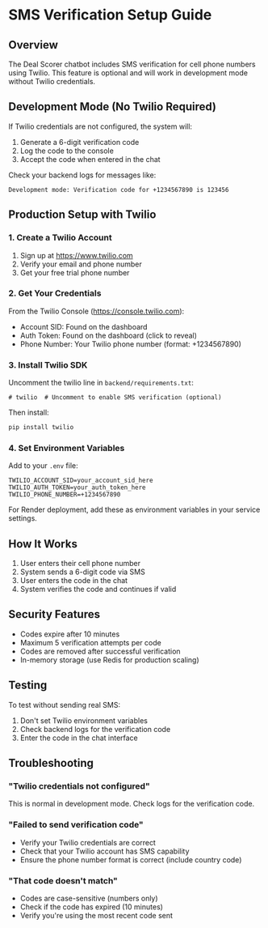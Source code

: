 # SMS Verification Setup Guide

## Overview
The Deal Scorer chatbot includes SMS verification for cell phone numbers using Twilio. This feature is optional and will work in development mode without Twilio credentials.

## Development Mode (No Twilio Required)
If Twilio credentials are not configured, the system will:
1. Generate a 6-digit verification code
2. Log the code to the console
3. Accept the code when entered in the chat

Check your backend logs for messages like:
```
Development mode: Verification code for +1234567890 is 123456
```

## Production Setup with Twilio

### 1. Create a Twilio Account
1. Sign up at https://www.twilio.com
2. Verify your email and phone number
3. Get your free trial phone number

### 2. Get Your Credentials
From the Twilio Console (https://console.twilio.com):
- Account SID: Found on the dashboard
- Auth Token: Found on the dashboard (click to reveal)
- Phone Number: Your Twilio phone number (format: +1234567890)

### 3. Install Twilio SDK
Uncomment the twilio line in `backend/requirements.txt`:
```
# twilio  # Uncomment to enable SMS verification (optional)
```

Then install:
```bash
pip install twilio
```

### 4. Set Environment Variables
Add to your `.env` file:
```
TWILIO_ACCOUNT_SID=your_account_sid_here
TWILIO_AUTH_TOKEN=your_auth_token_here
TWILIO_PHONE_NUMBER=+1234567890
```

For Render deployment, add these as environment variables in your service settings.

## How It Works

1. User enters their cell phone number
2. System sends a 6-digit code via SMS
3. User enters the code in the chat
4. System verifies the code and continues if valid

## Security Features

- Codes expire after 10 minutes
- Maximum 5 verification attempts per code
- Codes are removed after successful verification
- In-memory storage (use Redis for production scaling)

## Testing

To test without sending real SMS:
1. Don't set Twilio environment variables
2. Check backend logs for the verification code
3. Enter the code in the chat interface

## Troubleshooting

### "Twilio credentials not configured"
This is normal in development mode. Check logs for the verification code.

### "Failed to send verification code"
- Verify your Twilio credentials are correct
- Check that your Twilio account has SMS capability
- Ensure the phone number format is correct (include country code)

### "That code doesn't match"
- Codes are case-sensitive (numbers only)
- Check if the code has expired (10 minutes)
- Verify you're using the most recent code sent 
